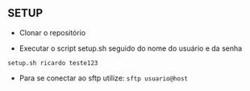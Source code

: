 ## SETUP
- Clonar o repositório

- Executar o script setup.sh seguido do nome do usuário e da senha

```setup.sh ricardo teste123```

- Para se conectar ao sftp utilize:
```sftp usuario@host```